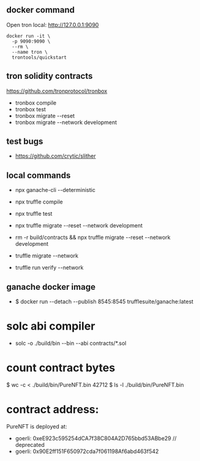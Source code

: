 ## docker command

Open tron local: http://127.0.0.1:9090

```
docker run -it \
  -p 9090:9090 \
  --rm \
  --name tron \
  trontools/quickstart
```

## tron solidity contracts

https://github.com/tronprotocol/tronbox

- tronbox compile
- tronbox test
- tronbox migrate --reset
- tronbox migrate --network development

## test bugs

- https://github.com/crytic/slither

## local commands

- npx ganache-cli --deterministic
- npx truffle compile
- npx truffle test
- npx truffle migrate --reset --network development
- rm -r build/contracts && npx truffle migrate --reset  --network development

- truffle migrate --network <networkname>
- truffle run verify <smartContractXYZ> --network <networkname>


## ganache docker image

- $ docker run --detach --publish 8545:8545 trufflesuite/ganache:latest

# solc abi compiler

- solc -o ./build/bin --bin --abi contracts/*.sol

# count contract bytes

$ wc -c < ./build/bin/PureNFT.bin
 42712
$ ls -l  ./build/bin/PureNFT.bin

# contract address:

PureNFT is deployed at: 

- goerli: 0xeE923c595254dCA7f38C804A2D765bbd53ABbe29 // deprecated  
- goerli: 0x90E2ff151F650972cda7f061198Af6abd463f542